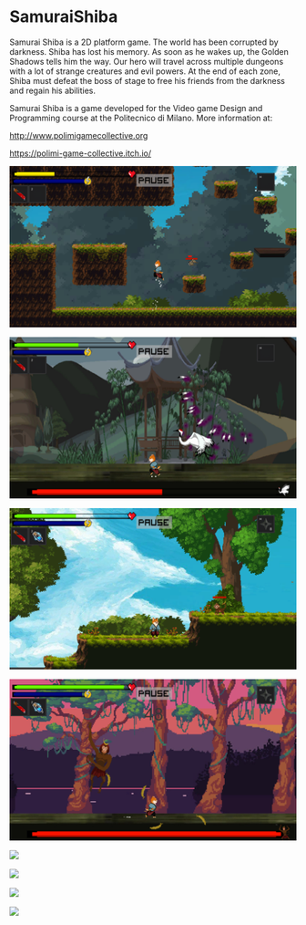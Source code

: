 # SamuraiShiba
Samurai Shiba is a 2D platform game. The world has been corrupted by darkness. Shiba has lost his memory. As soon as he wakes up, the Golden Shadows tells him the way. Our hero will travel across multiple dungeons with a lot of strange creatures and evil powers. At the end of each zone, Shiba must defeat the boss of stage to free his friends from the darkness and regain his abilities.

Samurai Shiba is a game developed for the Video game Design and Programming course at the Politecnico di Milano. More information at:

http://www.polimigamecollective.org

https://polimi-game-collective.itch.io/


![](Images/screen1.png)

![](Images/screen2.png)

![](Images/screen3.png)

![](Images/screen4.png)

![](Images/Screenshoot5.png)

![](Images/Screenshoot6.png)

![](Images/Screenshoot7.png)

![](Images/Screenshoot8.png)

